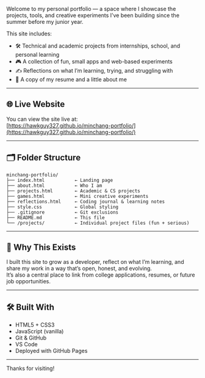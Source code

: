 Welcome to my personal portfolio — a space where I showcase the projects, tools, and creative experiments I’ve been building since the summer before my junior year.

This site includes:
- 🛠 Technical and academic projects from internships, school, and personal learning
- 🎮 A collection of fun, small apps and web-based experiments
- ✍️ Reflections on what I’m learning, trying, and struggling with
- 📄 A copy of my resume and a little about me

---

## 🌐 Live Website

You can view the site live at:  
[https://hawkguy327.github.io/minchang-portfolio/](https://hawkguy327.github.io/minchang-portfolio/)  


---

## 🗂 Folder Structure

```
minchang-portfolio/
├── index.html           ← Landing page
├── about.html           ← Who I am
├── projects.html        ← Academic & CS projects
├── games.html           ← Mini creative experiments
├── reflections.html     ← Coding journal & learning notes
├── style.css            ← Global styling
├── .gitignore           ← Git exclusions
├── README.md            ← This file
└── /projects/           ← Individual project files (fun + serious)
```

---

## 🧠 Why This Exists

I built this site to grow as a developer, reflect on what I’m learning, and share my work in a way that’s open, honest, and evolving.  
It’s also a central place to link from college applications, resumes, or future job opportunities.

---

## 🛠 Built With

- HTML5 + CSS3
- JavaScript (vanilla)
- Git & GitHub
- VS Code
- Deployed with GitHub Pages

---

Thanks for visiting!
